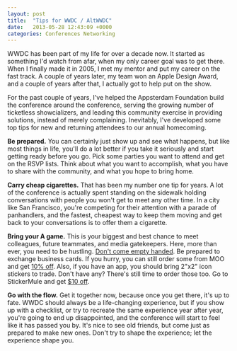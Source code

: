 ```yaml
---
layout: post
title:  "Tips for WWDC / AltWWDC"
date:   2013-05-28 12:43:09 +0000
categories: Conferences Networking
---
```



WWDC has been part of my life for over a decade now. It started as something I'd watch from afar, when my only career goal was to get there. When I finally made it in 2005, I met my mentor and put my career on the fast track. A couple of years later, my team won an Apple Design Award, and a couple of years after that, I actually got to help put on the show.



For the past couple of years, I've helped the Appsterdam Foundation build the conference around the conference, serving the growing number of ticketless showcializers, and leading this community exercise in providing solutions, instead of merely complaining. Inevitably, I've developed some top tips for new and returning attendees to our annual homecoming.



<strong>Be prepared.</strong> You can certainly just show up and see what happens, but like most things in life, you'll do a lot better if you take it seriously and start getting ready before you go. Pick some parties you want to attend and get on the RSVP lists. Think about what you want to accomplish, what you have to share with the community, and what you hope to bring home.



<strong>Carry cheap cigarettes.</strong> That has been my number one tip for years. A lot of the conference is actually spent standing on the sidewalk holding conversations with people you won't get to meet any other time. In a city like San Francisco, you're competing for their attention with a parade of panhandlers, and the fastest, cheapest way to keep them moving and get back to your conversations is to offer them a cigarette.



<strong>Bring your A game.</strong> This is your biggest and best chance to meet colleagues, future teammates, and media gatekeepers. Here, more than ever, you need to be hustling. <a href="http://newlemurs.com/blog/4-Lets-Trade">Don't come empty handed</a>. Be prepared to exchange business cards. If you hurry, you can still order some from MOO and get <a href="http://www.moo.com/share/h7dfxg">10% off</a>. Also, if you have an app, you should bring 2"x2" icon stickers to trade. Don't have any? There's still time to order those too. Go to StickerMule and get <a href="http://www.stickermule.com/unlock?ref_id=7501079601">$10 off</a>.



<strong>Go with the flow.</strong> Get it together now, because once you get there, it's up to fate. WWDC should always be a life-changing experience, but if you show up with a checklist, or try to recreate the same experience year after year, you're going to end up disappointed, and the conference will start to feel like it has passed you by. It's nice to see old friends, but come just as prepared to make new ones. Don't try to shape the experience; let the experience shape you.


